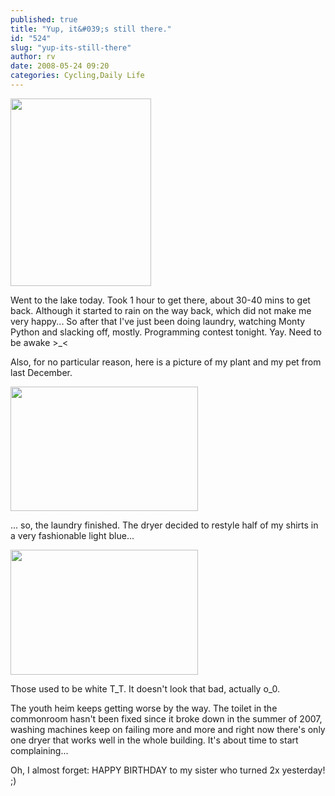 ```yaml
---
published: true
title: "Yup, it&#039;s still there."
id: "524"
slug: "yup-its-still-there"
author: rv
date: 2008-05-24 09:20
categories: Cycling,Daily Life
---
```

<a href="https://s3.amazonaws.com/cfwblog/uploads/2008/05/img_0191.jpg"><img class="aligncenter size-medium wp-image-525" src="https://s3.amazonaws.com/cfwblog/uploads/2008/05/img_0191.jpg?w=225" alt="" width="225" height="300" /></a>

Went to the lake today. Took 1 hour to get there, about 30-40 mins to get back. Although it started to rain on the way back, which did not make me very happy... So after that I've just been doing laundry, watching Monty Python and slacking off, mostly. Programming contest tonight. Yay. Need to be awake &gt;_&lt;

Also, for no particular reason, here is a picture of my plant and my pet from last December.

<a href="https://s3.amazonaws.com/cfwblog/uploads/2008/05/img_7861.jpg"><img class="aligncenter size-medium wp-image-526" src="https://s3.amazonaws.com/cfwblog/uploads/2008/05/img_7861.jpg?w=300" alt="" width="300" height="199" /></a>

... so, the laundry finished. The dryer decided to restyle half of my shirts in a very fashionable light blue...

<a href="https://s3.amazonaws.com/cfwblog/uploads/2008/05/img_6391.jpg"><img class="aligncenter size-medium wp-image-527" src="https://s3.amazonaws.com/cfwblog/uploads/2008/05/img_6391.jpg?w=300" alt="" width="300" height="200" /></a>

Those used to be white T_T. It doesn't look that bad, actually o_0.

The youth heim keeps getting worse by the way. The toilet in the commonroom hasn't been fixed since it broke down in the summer of 2007, washing machines keep on failing more and more and right now there's only one dryer that works well in the whole building. It's about time to start complaining...

Oh, I almost forget: HAPPY BIRTHDAY to my sister who turned 2x yesterday! ;)
